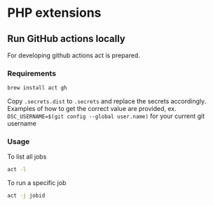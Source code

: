 # PHP extensions

## Run GitHub actions locally

For developing github actions act is prepared.

### Requirements

```bash
brew install act gh
```

Copy `.secrets.dist` to `.secrets` and replace the secrets accordingly.
Examples of how to get the correct value are provided, ex. `DSC_USERNAME=$(git config --global user.name)` for your current git username

### Usage

To list all jobs
```bash
act -l
```

To run a specific job
```bash
act -j jobid
```
